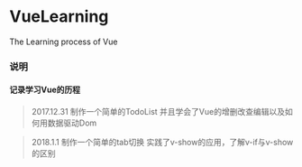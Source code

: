 # VueLearning
The Learning process of Vue

### 说明
#### 记录学习Vue的历程
> 2017.12.31 制作一个简单的TodoList 并且学会了Vue的增删改查编辑以及如何用数据驱动Dom

> 2018.1.1 制作一个简单的tab切换 实践了v-show的应用，了解v-if与v-show的区别

